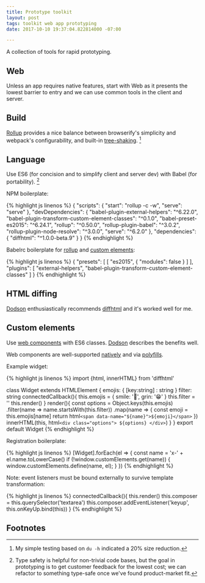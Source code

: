 ```yaml
---
title: Prototype toolkit
layout: post
tags: toolkit web app prototyping
date: 2017-10-10 19:37:04.822814000 -07:00

---
```



A collection of tools for rapid prototyping.

## Web

Unless an app requires native features, start with Web as it presents the lowest barrier to entry and we can use common tools in the client and server.

## Build

[Rollup](https://rollupjs.org) provides a nice balance between browserify's simplicity and webpack's configurability, and built-in [tree-shaking](https://github.com/rollup/rollup#tree-shaking). [^treeshaking]

[^treeshaking]: My simple testing based on `du -h` indicated a 20% size reduction.

## Language

Use ES6 (for concision and to simplify client and server dev) with Babel (for portability). [^types]

[^types]: Type safety is helpful for non-trivial code bases, but the goal in prototyping is to get customer feedback for the lowest cost; we can refactor to something type-safe once we've found product-market fit.

NPM boilerplate:

{% highlight js linenos %}
{
  "scripts": {
    "start": "rollup -c -w",
    "serve": "serve"
  },
  "devDependencies": {
    "babel-plugin-external-helpers": "^6.22.0",
    "babel-plugin-transform-custom-element-classes": "^0.1.0",
    "babel-preset-es2015": "^6.24.1",
    "rollup": "^0.50.0",
    "rollup-plugin-babel": "^3.0.2",
    "rollup-plugin-node-resolve": "^3.0.0",
    "serve": "^6.2.0"
  },
  "dependencies": {
    "diffhtml": "^1.0.0-beta.9"
  }
}
{% endhighlight %}

Babelrc boilerplate for [rollup](https://github.com/rollup/rollup-plugin-babel#configuring-babel) and [custom elements](https://stackoverflow.com/a/41415441/1971682):

{% highlight js linenos %}
{
  "presets": [
    [
      "es2015",
      {
        "modules": false
      }
    ]
  ],
  "plugins": [
    "external-helpers",
    "babel-plugin-transform-custom-element-classes"
  ]
}
{% endhighlight %}

## HTML diffing

[Dodson] enthusiastically recommends [diffhtml](https://github.com/tbranyen/diffhtml) and it's worked well for me.

## Custom elements

Use [web components](https://www.webcomponents.org/introduction#how-do-i-define-a-new-html-element-) with ES6 classes. [Dodson] describes the benefits well.

Web components are well-supported [natively](http://caniuse.com/#search=custom%20elements) and via [polyfills](https://www.webcomponents.org/polyfills/).

Example widget:

{% highlight js linenos %}
import {html, innerHTML} from 'diffhtml'

class Widget extends HTMLElement {
  emojis: { [key:string] : string }
  filter: string
  connectedCallback(){
    this.emojis = {
      smile: '🙂',
      grin: '😁'
    }
    this.filter = ''
    this.render()
  }
  render(){
    const options = Object.keys(this.emojis)
      .filter(name => name.startsWith(this.filter))
      .map(name => {
        const emoji = this.emojis[name]
        return html`
          <span data-name="${name}">${emoji}</span>
        `
      })
    innerHTML(this, html`
      <div class="options">
      ${options}
      </div>
    `)
  }
}
export default Widget
{% endhighlight %}

Registration boilerplate:

{% highlight js linenos %}
[Widget].forEach(el => {
  const name = 'x-' + el.name.toLowerCase()
  if (!window.customElements.get(name)) {
    window.customElements.define(name, el);
  }
})
{% endhighlight %}

Note: event listeners must be bound externally to survive template transformation:

{% highlight js linenos %}
connectedCallback(){
  this.render()
  this.composer = this.querySelector('textarea')
  this.composer.addEventListener('keyup', this.onKeyUp.bind(this))
}
{% endhighlight %}

[Dodson]: https://medium.com/dev-channel/the-case-for-custom-elements-part-2-2efe42ce9133

## Footnotes



